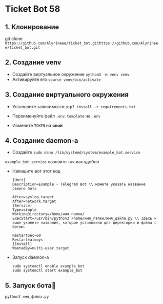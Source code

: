 <h1>Ticket Bot 58</h1>
<h2>1. Клонирование</h2>

git clone `https://github.com/Alyrineee/ticket_bot.githttps://github.com/Alyrineee/ticket_bot.git`

<h2>2. Создание venv</h2>

* Создайте виртуальное окружение `python3 -m venv venv`
* Активируйте его `source venv/bin/activate`

<h2>3. Создание виртуального окружения</h2>

* Установите зависимости `pip3 install -r requirements.txt`

* Переименуйте файл `.env.template` на `.env`
 
* Измените `TOKEN` на **свой**

<h2>4. Создание daemon-а</h2>

* Создайте `sudo nano /lib/systemd/system/example_bot.service`

`example_bot.service` назовите так как удобно

* Напишите вот этот код
    ```
    [Unit]
    Description=Example - Telegram Bot \\ можете указать название своего бота
    
    After=syslog.target 
    After=network.target
    [Service] 
    Type=simple 
    WorkingDirectory=/home/имя_папки/
    ExecStart=/usr/bin/python3 /home/имя_папки/имя_файла.py \\ Здесь и выше укажите названия, которые установили для директории и файла с ботом.
    
    RestartSec=60 
    Restart=always
    [Install] 
    WantedBy=multi-user.target
    ```
    
* Запуск daemon-a  
    ```
    sudo systemctl enable example_bot
    sudo systemctl start example_bot
    ```
    
<h2>5. Запуск бота🚀</h2>

`python3 имя_файла.ру`
